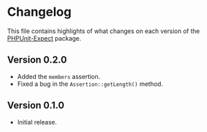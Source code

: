 # Changelog
This file contains highlights of what changes on each version of the [PHPUnit-Expect](https://github.com/cedx/phpunit-expect) package.

## Version 0.2.0
- Added the `members` assertion.
- Fixed a bug in the `Assertion::getLength()` method.

## Version 0.1.0
- Initial release.
